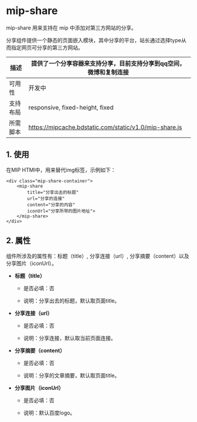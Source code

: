 # mip-share

mip-share 用来支持在 mip 中添加对第三方网站的分享。

分享组件提供一个静态的页面嵌入模块，其中分享的平台，站长通过选择type从而指定网页可分享的第三方网站。

描述|提供了一个分享容器来支持分享，目前支持分享到qq空间，微博和复制连接
----|----
可用性|开发中
支持布局|responsive, fixed-height, fixed
所需脚本|https://mipcache.bdstatic.com/static/v1.0/mip-share.js

## 1. 使用

在MIP HTMl中，用来替代img标签，示例如下：

```
<div class="mip-share-container">
    <mip-share 
        title="分享出去的标题" 
        url="分享的连接" 
        content="分享的内容" 
        iconUrl="分享所带的图片地址">
    </mip-share>
</div>
```
## 2. 属性

组件所涉及的属性有：标题（title）, 分享连接（url）, 分享摘要（content）以及分享图片（iconUrl）。

- **标题（title）**

    - 是否必填：否

    - 说明：分享出去的标题，默认取页面title。

- **分享连接（url）**

    - 是否必填：否

    - 说明：分享连接，默认取当前页面连接。

- **分享摘要（content）**

    - 是否必填：否

    - 说明：分享的文章摘要，默认取页面title。

- **分享图片（iconUrl）**

    - 是否必填：否

    - 说明：默认百度logo。
